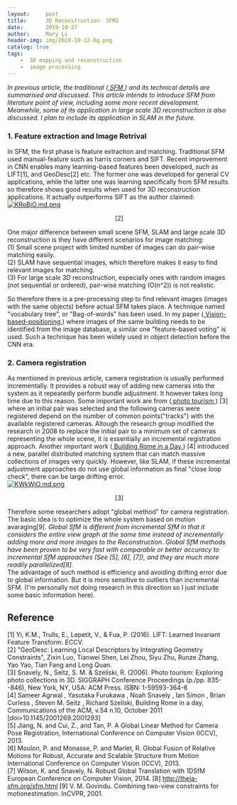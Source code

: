 ```yaml
---
layout:     post
title:      3D Reconstruction- SFM2 
date:       2019-10-27
author:     Mary Li
header-img: img/2019-10-12-bg.png
catalog: true
tags: 
    -  3D mapping and reconstruction
    -  image processing 
---
```


_In previous article, the traditional (<a href="http://marysfishingpool.tk///2019/10/12/SFM/"> SFM </a>) and its technical details are summarised and discussed. This article intends to introduce SFM from literature point of view, including some more recent development.
Meanwhile, some of its application in large scale 3D reconstruction is also discussed. I plan to include its application in SLAM in the future._


### 1. Feature extraction and Image Retrival
In SFM, the first phase is feature extraction and matching. Traditional SFM used manual-feature such as harris corners and SIFT. Recent improvement in CNN enables many learning-based features been developed, such as LIFT[1], and GeoDesc[2] etc. The former one was developed
for general CV applications, while the latter one was learning specifically from SFM results so therefore shows good results when used for 3D reconstruction applications. It actually outperforms SIFT as the author claimed:
[![KRoBjO.md.png](https://s2.ax1x.com/2019/10/29/KRoBjO.md.png)](https://imgchr.com/i/KRoBjO)
<center>[2]</center>

One major difference between small scene SFM, SLAM and large scale 3D reconstruction is they have different scenarios for image matching:<br>
(1) Small scene project with limited number of images can do pair-wise matching easily. <br>
(2) SLAM have sequential images, which therefore makes it easy to find relevant images for matching. <br>
(3) For large scale 3D reconstruction, especially ones with random images (not sequential or ordered), pair-wise matching (O(n^2)) is not realistic. <br>

So therefore there is a pre-processing step to find relevant images (images with the same objects) before actual SFM takes place. A technique named "vocabulary tree", or "Bag-of-words" has been used. In my paper (<a href="http://marysfishingpool.tk///2019/10/07/Vision-based-positioning/"> Vision-based-positioning </a>) where images of the same building needs to be identified from the image database, 
a similar one  "feature-based voting" is used. Such a technique has been widely used in object detection before the CNN era. 

### 2. Camera registration
As mentioned in previous article, camera registration is usually performed incrementally. It provides a robust way of adding new cameras into the system as it repeatedly perform bundle adjustment. It however takes long time due to this reason.
Some important work are from (<a href="http://phototour.cs.washington.edu/ /"> photo tourism </a>) [3] where an initial pair was selected and the following cameras were registered depend on the number of common
points("tracks") with the available registered cameras. Altough the research group modified the research in 2008 to replace the initial pair to a minimum set of cameras representing the whole scene, it is essentially an incremental registration approach.
Another important work (<a href="http://grail.cs.washington.edu/projects/rome// /"> Building Rome in a Day </a>) [4] introduced a new, parallel distributed matching system that can match massive collections of images very quickly. However, like SLAM,
 if these incremental adjustment approaches do not use global information as final "close loop check", there can be large drifting error.
<br>
[![KWkWjO.md.png](https://s2.ax1x.com/2019/10/29/KWkWjO.md.png)](https://imgchr.com/i/KWkWjO)
<center>[3]</center>

Therefore some researchers adopt "global method" for camera registration. The basic idea is to optimize the whole system based on motion avaraging[9].
_Global SfM is different from incremental SfM in that it considers the entire view graph at the same time instead of incrementally adding more and more images to the Reconstruction. Global SfM methods have been proven to be very fast with comparable or better accuracy to incremental SfM approaches (See [5], [6], [7]), and they are much more readily parallelized[8]._
<br>
The advantage of such method is efficiency and avoiding drifting error due to global information. But it is more sensitive to outliers than incremental SFM. 
(I'm personally not doing research in this direction so I just include some basic information here). <br>
 



## Reference
[1] Yi, K.M., Trulls, E., Lepetit, V., & Fua, P. (2016). LIFT: Learned Invariant Feature Transform. ECCV.<br>
[2] "GeoDesc: Learning Local Descriptors by Integrating Geometry Constraints", Zixin Luo, Tianwei Shen, Lei Zhou, Siyu Zhu, Runze Zhang, Yao Yao, Tian Fang and Long Quan. <br>
[3] Snavely, N., Seitz, S. M. & Szeliski, R. (2006). Photo tourism: Exploring photo collections in 3D. SIGGRAPH Conference Proceedings (p./pp. 835--846), New York, NY, USA: ACM Press. ISBN: 1-59593-364-6 <br>
[4] Sameer Agrwal , Yasutaka Furukawa , Noah Snavely , Ian Simon , Brian Curless , Steven M. Seitz , Richard Szeliski, Building Rome in a day, Communications of the ACM, v.54 n.10, October 2011  [doi>10.1145/2001269.2001293]<br>
[5] Jiang, N. and Cui, Z., and Tan, P. A Global Linear Method for Camera Pose Registration, International Conference on Computer Vision (ICCV), 2013. <br>
[6] Moulon, P. and Monasse, P. and Marlet, R. Global Fusion of Relative Motions for Robust, Accurate and Scalable Structure from Motion International Conference on Computer Vision (ICCV), 2013.<br>
[7] Wilson, K. and Snavely, N. Robust Global Translation with 1DSfM European Conference on Computer Vision, 2014.
[8] http://theia-sfm.org/sfm.html
[9] V. M. Govindu. Combining two-view constraints for motionestimation. InCVPR, 2001.